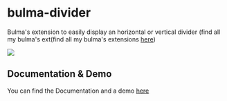 # bulma-divider
Bulma's extension to easily display an horizontal or vertical divider
(find all my bulma's ext(find all my bulma's extensions [here](https://wikiki.github.io/bulma-extensions/overview))

<img src="https://img4.hostingpics.net/pics/552370ScreenShot20170809at203028.png">

Documentation & Demo
---
You can find the Documentation and a demo [here](https://wikiki.github.io/bulma-extensions/divider)
